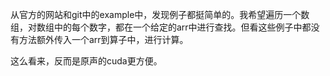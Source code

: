从官方的网站和git中的example中，发现例子都挺简单的。我希望遍历一个数组，对数组中的每个数字，都在一个给定的arr中进行查找。但看这些例子中都没有方法额外传入一个arr到算子中，进行计算。

这么看来，反而是原声的cuda更方便。